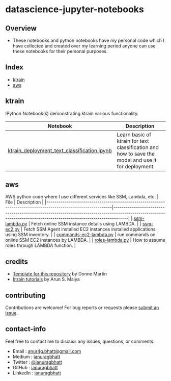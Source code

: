 # datascience-jupyter-notebooks

## Overview
* These notebooks and python notebooks have my personal code which I have collected and created over my learning period anyone can use these notebooks for their personal purposes.

## Index
* [ktrain](#ktrain)
* [aws](#aws)

## ktrain

IPython Notebook(s) demonstrating ktrain various functionality.

| Notebook | Description |
|--------------------------------------------------------------------------------------------------------------|-------------------------------------------------------------------------------------------------------------------------------------------------------------------|
| [ktrain_deployment_text_classification.ipynb](https://github.com/ianuragbhatt/datascience-jupyter-notebooks/blob/master/ktrain/ktrain_deployment_text_classification.ipynb) | Learn basic of ktrain for text classification and how to save the model and use it for deployment. |

## aws

AWS python code where I use different services like SSM, Lambda, etc.
| File | Description |
|--------------------------------------------------------------------------------------------------------------|-------------------------------------------------------------------------------------------------------------------------------------------------------------------|
| [ssm-lambda.py](https://github.com/ianuragbhatt/datascience-jupyter-notebooks/blob/master/aws/SSM-lambda.py) | Fetch online SSM instance details using LAMBDA. |
| [ssm-ec2.py](https://github.com/ianuragbhatt/datascience-jupyter-notebooks/blob/master/aws/ssm-ec2.py) | Fetch SSM Agent installed EC2 instances installed applications using SSM inventory. |
| [commands-ec2-lambda.py](https://github.com/ianuragbhatt/datascience-jupyter-notebooks/blob/master/aws/commands-ec2-lambda.py) | run commands on online SSM EC2 instances by LAMBDA. |
| [roles-lambda.py](https://github.com/ianuragbhatt/datascience-jupyter-notebooks/blob/master/aws/roles-lambda.py) | How to assume roles through LAMBDA function. |



## credits

* [Template for this repository](https://github.com/donnemartin/data-science-ipython-notebooks) by Donne Martin
* [ktrain tutorials](https://github.com/amaiya/ktrain) by Arun S. Maiya

## contributing

Contributions are welcome!  For bug reports or requests please [submit an issue](https://github.com/ianuragbhatt/datascience-jupyter-notebooks/issues).

## contact-info

Feel free to contact me to discuss any issues, questions, or comments.

* Email : [anur4g.bhatt@gmail.com](mailto:anur4g.bhatt@gmail.com)
* Medium : [ianuragbhatt](https://ianuragbhatt.medium.com/)
* Twitter : [@ianuragbhatt](https://twitter.com/ianuragbhatt)
* GitHub : [ianuragbhatt](https://github.com/ianuragbhatt)
* LinkedIn : [ianuragbhatt](https://www.linkedin.com/in/ianuragbhatt)
